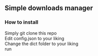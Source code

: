 ## Simple downloads manager

### How to install
Simply git clone this repo<br>
Edit config.json to your liking<br>
Change the dict folder to your liking<br>
run

